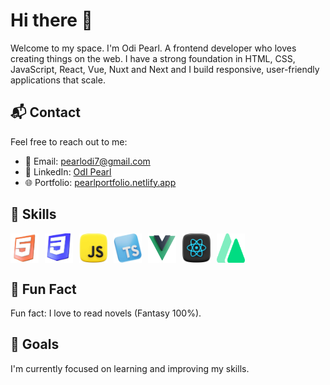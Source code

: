 # Hi there 👋

   Welcome to my space. I'm Odi Pearl. A frontend developer who loves creating things on the web.
   I have a strong foundation in HTML, CSS, JavaScript, React, Vue, Nuxt and Next and I build responsive, user-friendly applications that scale.

## 📬 Contact
Feel free to reach out to me:
- 📧 Email: [pearlodi7@gmail.com](mailto:pearlodi7@gmail.com)
- 💼 LinkedIn: [OdI Pearl](https://www.linkedin.com/in/odipearl/)
- 🌐 Portfolio: [pearlportfolio.netlify.app](https://pearlportfolio.netlify.app/)
  
## 🌟 Skills
<span style="display: flex; ">
  <img src="html5.png" alt="HTML Badge" width="45"/>
  <img src="css3d.png" alt="HTML Badge" width="45" style="margin-left: 10px; "/>
   <img src="jss.png" alt="HTML Badge" width="45"  style="margin-left: 10px; "/>
   <img src="types.png" alt="HTML Badge" width="45"  style="margin-left: 10px; "/>
   <img src="vvue.png" alt="HTML Badge" width="45"  style="margin-left: 10px; "/> 
   <img src="reaact.png" alt="HTML Badge" width="45"  style="margin-left: 10px; "/>
      <img src="nuxt3d.png" alt="HTML Badge" width="45"  style="margin-left: 10px; "/>

</span>

##  📓 Fun Fact
Fun fact: I love to read novels (Fantasy 100%).

## 🎯 Goals
I'm currently focused on learning and improving my skills.


